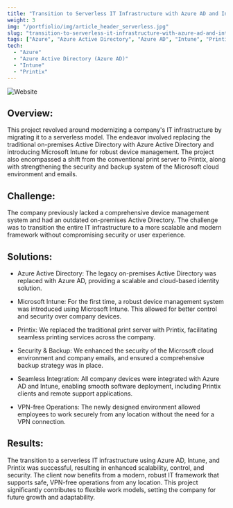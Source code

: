 ```yaml
---
title: "Transition to Serverless IT Infrastructure with Azure AD and Intune"
weight: 3
img: "/portfiolio/img/article_header_serverless.jpg"
slug: "transition-to-serverless-it-infrastructure-with-azure-ad-and-intune"
tags: ["Azure", "Azure Active Directory", "Azure AD", "Intune", "Printix"]
tech:
  - "Azure"
  - "Azure Active Directory (Azure AD)"
  - "Intune"
  - "Printix"
---
```

![Website](/portfiolio/img/article_header_serverless.jpg)
## Overview:

This project revolved around modernizing a company's IT infrastructure by migrating it to a serverless model. The endeavor involved replacing the traditional on-premises Active Directory with Azure Active Directory and introducing Microsoft Intune for robust device management. The project also encompassed a shift from the conventional print server to Printix, along with strengthening the security and backup system of the Microsoft cloud environment and emails.

## Challenge:

The company previously lacked a comprehensive device management system and had an outdated on-premises Active Directory. The challenge was to transition the entire IT infrastructure to a more scalable and modern framework without compromising security or user experience. 

## Solutions:

- Azure Active Directory: The legacy on-premises Active Directory was replaced with Azure AD, providing a scalable and cloud-based identity solution.

- Microsoft Intune: For the first time, a robust device management system was introduced using Microsoft Intune. This allowed for better control and security over company devices.

- Printix: We replaced the traditional print server with Printix, facilitating seamless printing services across the company.

- Security & Backup: We enhanced the security of the Microsoft cloud environment and company emails, and ensured a comprehensive backup strategy was in place.

- Seamless Integration: All company devices were integrated with Azure AD and Intune, enabling smooth software deployment, including Printix clients and remote support applications.

- VPN-free Operations: The newly designed environment allowed employees to work securely from any location without the need for a VPN connection.

## Results:

The transition to a serverless IT infrastructure using Azure AD, Intune, and Printix was successful, resulting in enhanced scalability, control, and security. The client now benefits from a modern, robust IT framework that supports safe, VPN-free operations from any location. This project significantly contributes to flexible work models, setting the company for future growth and adaptability.
